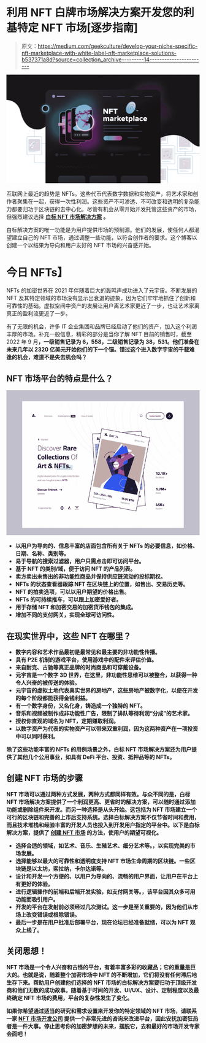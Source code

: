 # 利用 NFT 白牌市场解决方案开发您的利基特定 NFT 市场[逐步指南]

> 原文：<https://medium.com/geekculture/develop-your-niche-specific-nft-marketplace-with-white-label-nft-marketplace-solutions-b537371a8d?source=collection_archive---------14----------------------->

![](img/5e99b8af169f89521e9455bb25e778b8.png)

互联网上最近的趋势是 NFTs。这些代币代表数字数据和实物资产，将艺术家和创作者聚集在一起，获得一次性利润。这些资产不可渗透、不可改变和透明的复杂能力都要归功于区块链的去中心化。尽管有机会从零开始开发托管这些资产的市场，但强烈建议选择 [**白标 NFT 市场解决方案**](https://www.appdupe.com/nft-marketplace-development) **。**

白标解决方案的唯一功能是为用户提供市场的预制源。他们的发展，使任何人都渴望建立自己的 NFT 市场，通过调整一些功能，以符合创作者的要求。这个博客以创建一个以结果为导向和用户友好的 NFT 市场的兴奋感开始。

# **今日 NFTs】**

NFTs 的加密世界在 2021 年伴随着巨大的轰鸣声成功进入了元宇宙。不断发展的 NFT 及其特定领域的市场没有显示出衰退的迹象，因为它们牢牢地抓住了创新和可靠性的基础。虚拟空间中资产的发展让用户离艺术家更近了一步，也让艺术家离真正的盈利流更近了一步。

有了无限的机会，许多 IT 企业集团和品牌已经启动了他们的资产，加入这个利润丰厚的市场。补充一般信息，精彩的部分是当你了解 NFT 目前的销售时，截至 2022 年 9 月[](https://www.nansen.ai/guides/nft-statistics-2022)**，一级销售记录为 6，558，二级销售记录为 38，531。他们准备在未来几年以 2320 亿美元开始他们的下一个锚。错过这个进入数字宇宙的千载难逢的机会，难道不是失去机会吗？**

## ****NFT 市场平台的特点是什么？****

**![](img/6ff90d5c5e5a4ae67a8dac0d3ea5355a.png)**

*   **以用户为导向的、信息丰富的店面包含所有关于 NFTs 的必要信息，如价格、日期、名称、类别等。**
*   **易于导航的搜索过滤器，用户只需点击即可访问平台。**
*   **基于 NFT 的类别/域，便于访问 NFT 的产品列表。**
*   **卖方卖出未售出的非功能性商品并保持供应链流动的投标期权。**
*   **NFTs 的状态查看器跟踪 NFT 在区块链上的位置，如售出、交易历史等。**
*   **NFT 的拍卖选项，可以以用户期望的价格出售。**
*   **NFTs 的可持续推车，可以跟上加密爱好者。**
*   **用于存储 NFT 和加密交易的加密货币钱包的集成。**
*   **增加不同的支付网关，实现全球可访问性。**

## **在现实世界中，这些 NFT 在哪里？**

*   **数字内容和艺术作品最初是最常见和最主要的非功能性传播。**
*   **具有 P2E 机制的游戏平台，使用游戏中的配件来评估价值。**
*   **来自耐克、古驰等真正品牌的时尚商品和可穿戴设备。**
*   **元宇宙是一个数字 3D 世界，在这里，非功能性思维可以被整合，以获得一种令人兴奋的被传送的体验。**
*   **元宇宙的虚拟土地代表真实世界的房地产，这些房地产被数字化，以便在开发的每个阶段都能获得金钱利益。**
*   **有一个数字身份，又名化身，铸造成一个独特的 NFT。**
*   **音乐和视频被制作成非功能性广告，限制了排队等待利润“分成”的艺术家。**
*   **授权你直观的域名为 NFT，定期赚取利润。**
*   **以数字资产为代表的实物资产可以带来双重利润，因为这两种资产在一项投资中可以同时获利。**

**除了这些功能丰富的 NFTs 的用例场景之外，白标 NFT 市场解决方案还为用户提供了其他几个公用事业，如具有 DeFi 平台、投资、抵押品等的 NFTs。**

## ****创建 NFT 市场的步骤****

**NFT 市场可以通过两种方式发展，两种方式都同样有效。与众不同的是，白标 NFT 市场解决方案提供了一个利润更高、更省时的解决方案，可以随时通过添加功能或删除组件来开发。而另一种选择是从头开始。这包括为 NFT 市场建立一个可行的区块链和完善的上市后支持系统。选择白标解决方案不仅节省时间和费用，而且技术堆栈和经验丰富的开发人员也投入到开发用户指定的平台中。以下是白标解决方案，提供了 [**创建 NFT 市场**](https://www.appdupe.com/nft-marketplace-development) 的方法，使用户的期望可视化。**

*   **选择合适的领域，如艺术、音乐、生殖艺术、细分艺术等。，以实现完美的市场发展。**
*   **选择能够以最大的可靠性和透明度支持 NFT 市场生命周期的区块链。一些区块链是以太坊，索拉纳，卡尔达诺等。**
*   **设计和开发一个方便的、以用户为导向的、流畅的用户界面，让用户在平台上有更好的体验。**
*   **进行逻辑操作的前端和后端开发实验，如支付网关等。，该平台因其众多可用功能而吸引用户。**
*   **开发的平台在发射前必须经过几次测试。这一步是至关重要的，因为他们从市场上改变错误或根除错误。**
*   **最后一步是在用户批准后部署平台，现在论坛已经准备就绪，可以为 NFT 观众上线了。**

## ****关闭思想！****

**NFT 市场是一个令人兴奋和古怪的平台，有着丰富多彩的收藏品；它的重量是巨大的。也就是说，随着整个加密市场中 NFT 的不断增加，它们将没有任何滞后地生存下来。帮助用户创建他们选择的 NFT 市场的白标解决方案要归功于顶级开发商和他们无数的成功故事。随着基于时间的开发、UI/UX、设计、定制程度以及最终确定 NFT 市场的费用，平台的复杂性发生了变化。**

**如果你希望通过适当的研究和需求设置来开发你的特定领域的 NFT 市场，请联系一家 [**NFT 市场开发公司**](https://www.appdupe.com/nft-marketplace-development) 提供一个非常先进的咨询来改进平台，因此安抚加密狂热者是一件大事。停止思考你的加密梦想的未来，摆脱它，去和最好的市场开发专家会面吧！**